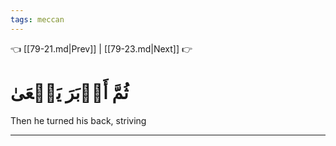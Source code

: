 ```yaml
---
tags: meccan
---
```


👈 [[79-21.md|Prev]] | [[79-23.md|Next]] 👉

# ثُمَّ أَدۡبَرَ يَسۡعَىٰ

Then he turned his back, striving

---

